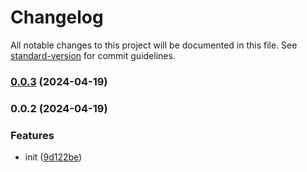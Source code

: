 # Changelog

All notable changes to this project will be documented in this file. See [standard-version](https://github.com/conventional-changelog/standard-version) for commit guidelines.

### [0.0.3](https://github.com/galaxy-s10/billd-desk-electron/compare/v0.0.2...v0.0.3) (2024-04-19)

### 0.0.2 (2024-04-19)


### Features

* init ([9d122be](https://github.com/galaxy-s10/billd-desk-electron/commit/9d122be755711a156f6584e9414ace874ae2001e))
